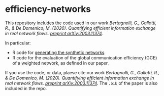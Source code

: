 # efficiency-networks

This repository includes the code used in our work _Bertagnolli, G., Gallotti, R., & De Domenico, M. (2020). Quantifying efficient information exchange in real network flows. [preprint arXiv:2003.11374](https://arxiv.org/abs/2003.11374)._

In particular:

* R code for [generating the synthetic networks](./synthetic.md)
* R code for the evaluation of the global communication efficiency (GCE) of a weighted network, as defined in our paper.

If you use the code, or data, plaese cite our work _Bertagnolli, G., Gallotti, R., & De Domenico, M. (2020). Quantifying efficient information exchange in real network flows. [preprint arXiv:2003.11374](https://arxiv.org/abs/2003.11374)._
The `.bib` of the paper is also included in the repo.
